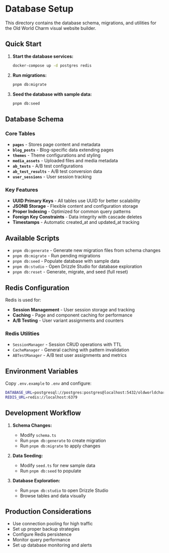 # Database Setup

This directory contains the database schema, migrations, and utilities for the Old World Charm visual website builder.

## Quick Start

1. **Start the database services:**
   ```bash
   docker-compose up -d postgres redis
   ```

2. **Run migrations:**
   ```bash
   pnpm db:migrate
   ```

3. **Seed the database with sample data:**
   ```bash
   pnpm db:seed
   ```

## Database Schema

### Core Tables

- **`pages`** - Stores page content and metadata
- **`blog_posts`** - Blog-specific data extending pages
- **`themes`** - Theme configurations and styling
- **`media_assets`** - Uploaded files and media metadata
- **`ab_tests`** - A/B test configurations
- **`ab_test_results`** - A/B test conversion data
- **`user_sessions`** - User session tracking

### Key Features

- **UUID Primary Keys** - All tables use UUID for better scalability
- **JSONB Storage** - Flexible content and configuration storage
- **Proper Indexing** - Optimized for common query patterns
- **Foreign Key Constraints** - Data integrity with cascade deletes
- **Timestamps** - Automatic created_at and updated_at tracking

## Available Scripts

- `pnpm db:generate` - Generate new migration files from schema changes
- `pnpm db:migrate` - Run pending migrations
- `pnpm db:seed` - Populate database with sample data
- `pnpm db:studio` - Open Drizzle Studio for database exploration
- `pnpm db:reset` - Generate, migrate, and seed (full reset)

## Redis Configuration

Redis is used for:
- **Session Management** - User session storage and tracking
- **Caching** - Page and component caching for performance
- **A/B Testing** - User variant assignments and counters

### Redis Utilities

- `SessionManager` - Session CRUD operations with TTL
- `CacheManager` - General caching with pattern invalidation
- `ABTestManager` - A/B test user assignments and metrics

## Environment Variables

Copy `.env.example` to `.env` and configure:

```bash
DATABASE_URL=postgresql://postgres:postgres@localhost:5432/oldworldcharm
REDIS_URL=redis://localhost:6379
```

## Development Workflow

1. **Schema Changes:**
   - Modify `schema.ts`
   - Run `pnpm db:generate` to create migration
   - Run `pnpm db:migrate` to apply changes

2. **Data Seeding:**
   - Modify `seed.ts` for new sample data
   - Run `pnpm db:seed` to populate

3. **Database Exploration:**
   - Run `pnpm db:studio` to open Drizzle Studio
   - Browse tables and data visually

## Production Considerations

- Use connection pooling for high traffic
- Set up proper backup strategies
- Configure Redis persistence
- Monitor query performance
- Set up database monitoring and alerts